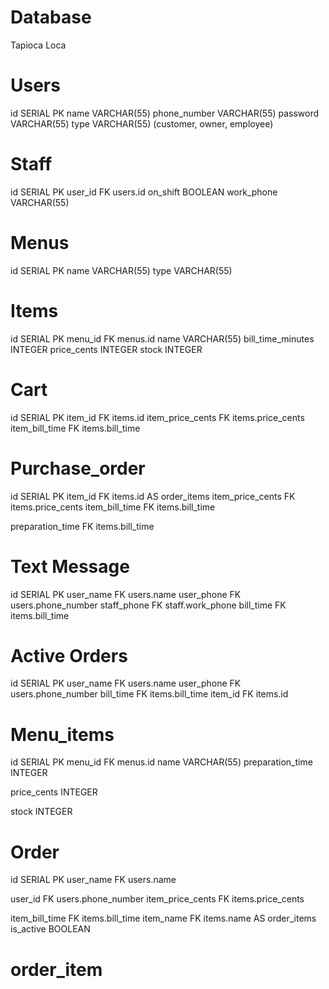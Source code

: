 
# Database
Tapioca Loca

# Users
id SERIAL PK
name VARCHAR(55)
phone_number VARCHAR(55)
password VARCHAR(55)
type VARCHAR(55) (customer, owner, employee)

# Staff
id SERIAL PK
user_id FK users.id
on_shift BOOLEAN
work_phone VARCHAR(55)

# Menus
id SERIAL PK
name VARCHAR(55)
type VARCHAR(55)

# Items
id SERIAL PK
menu_id FK menus.id
name VARCHAR(55)
bill_time_minutes INTEGER
price_cents INTEGER
stock INTEGER
 

# Cart
id SERIAL PK
item_id FK items.id
item_price_cents FK items.price_cents
item_bill_time FK items.bill_time

# Purchase_order
id SERIAL PK
item_id FK items.id AS order_items 
item_price_cents FK items.price_cents
item_bill_time FK items.bill_time
<!-- changed line 35 -->
preparation_time FK items.bill_time

<!-- just reference this information via twilio / no need for a dtabase!-->
# Text Message
id SERIAL PK
user_name FK users.name
user_phone FK users.phone_number
staff_phone FK staff.work_phone
bill_time FK items.bill_time

# Active Orders
id SERIAL PK
user_name FK users.name
user_phone FK users.phone_number
bill_time FK items.bill_time
item_id FK items.id

# Menu_items
id SERIAL PK
menu_id FK menus.id
name VARCHAR(55)
preparation_time INTEGER 
<!-- adjusted naming + units of time -->
price_cents INTEGER
<!-- stretch goal -->
stock INTEGER

<!-- bridge table for the item + order because many many (include quanity in the bridge) !-->
# Order 
id SERIAL PK
user_name FK users.name
<!--dont repeat info thus we just want to referece the user id + use a join to grab the phone number !-->
user_id FK users.phone_number
item_price_cents FK items.price_cents
<!-- change line 42 -->
<!--- join line 44 + 45 / item id !--->
item_bill_time FK items.bill_time
item_name FK items.name AS order_items 
is_active BOOLEAN

# order_item




